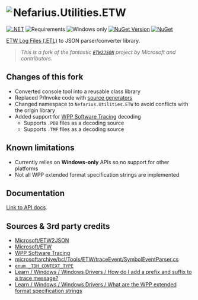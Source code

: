 # <img src="assets/NSS-128x128.png" align="left" />Nefarius.Utilities.ETW

[![.NET](https://github.com/nefarius/Nefarius.Utilities.ETW/actions/workflows/build.yml/badge.svg)](https://github.com/nefarius/Nefarius.Utilities.ETW/actions/workflows/build.yml)
![Requirements](https://img.shields.io/badge/Requires-.NET%208%2F9-blue.svg)
![Windows only](https://img.shields.io/badge/Windows-8.0+-red)
[![NuGet Version](https://img.shields.io/nuget/v/Nefarius.Utilities.ETW)](https://www.nuget.org/packages/Nefarius.Utilities.ETW/)
[![NuGet](https://img.shields.io/nuget/dt/Nefarius.Utilities.ETW)](https://www.nuget.org/packages/Nefarius.Utilities.ETW/)

[ETW Log Files (.ETL)](https://learn.microsoft.com/en-us/windows-hardware/test/weg/instrumenting-your-code-with-etw) to
JSON parser/converter library.

> *This is a fork of the fantastic [`ETW2JSON`](https://github.com/microsoft/ETW2JSON) project by Microsoft and
contributors.*

## Changes of this fork

- Converted console tool into a reusable class library
- Replaced P/Invoke code with [source generators](https://github.com/microsoft/CsWin32)
- Changed namespace to `Nefarius.Utilities.ETW` to avoid conflicts with the origin library
- Added support for [WPP Software Tracing](https://learn.microsoft.com/en-us/windows-hardware/drivers/devtest/wpp-software-tracing) decoding
  - Supports `.PDB` files as a decoding source
  - Supports `.TMF` files as a decoding source

## Known limitations

- Currently relies on **Windows-only** APIs so no support for other platforms
- Not all WPP extended format specification strings are implemented

## Documentation

[Link to API docs](docs/index.md).

## Sources & 3rd party credits

- [Microsoft/ETW2JSON](https://github.com/microsoft/ETW2JSON)
- [Microsoft/ETW](https://github.com/microsoft/ETW)
- [WPP Software Tracing](https://learn.microsoft.com/en-us/windows-hardware/drivers/devtest/wpp-software-tracing)
- [microsoftarchive/bcl/Tools/ETW/traceEvent/SymbolEventParser.cs](https://github.com/microsoftarchive/bcl/blob/d646329371acaf696529a85e2aeb7c54639f9e70/Tools/ETW/traceEvent/SymbolEventParser.cs)
- [`enum _TDH_CONTEXT_TYPE`](https://github.com/cheolw00myung/cross-compile_for_Windows/blob/08935f0864f497ee7fc6f13aba1b598701a04be1/SDK10/include/um/tdh.h#L798-L816)
- [Learn / Windows / Windows Drivers / How do I add a prefix and suffix to a trace message?](https://learn.microsoft.com/en-us/windows-hardware/drivers/devtest/how-do-i-add-a-prefix-and-suffix-to-a-trace-message-#configuration-block-syntax)
- [Learn / Windows / Windows Drivers / What are the WPP extended format specification strings](https://learn.microsoft.com/en-us/windows-hardware/drivers/devtest/what-are-the-wpp-extended-format-specification-strings-#software-tracing)
